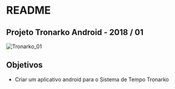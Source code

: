 # README

## Projeto Tronarko Android - 2018 / 01


![Tronarko_01](https://github.com/luandkg/AOmega/blob/master/prints/tronarko_01.png)


## Objetivos


 - Criar um aplicativo android para o Sistema de Tempo Tronarko


